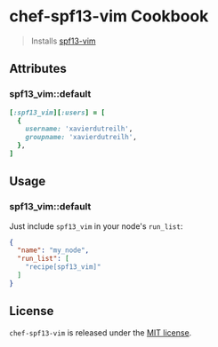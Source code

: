 # chef-spf13-vim Cookbook

> Installs [spf13-vim](https://github.com/spf13/spf13-vim)

## Attributes

### spf13_vim::default

```ruby
[:spf13_vim][:users] = [
  {
    username: 'xavierdutreilh',
    groupname: 'xavierdutreilh',
  },
]
```

## Usage

### spf13_vim::default

Just include `spf13_vim` in your node's `run_list`:

```json
{
  "name": "my_node",
  "run_list": [
    "recipe[spf13_vim]"
  ]
}
```

## License

`chef-spf13-vim` is released under the [MIT license](http://en.wikipedia.org/wiki/MIT_License).
